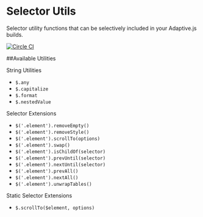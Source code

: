 Selector Utils
================

Selector utility functions that can be selectively included in your Adaptive.js builds.

[![Circle CI](https://circleci.com/gh/mobify/selector-utils.png?style=shield&circle-token=8fbb0878d31fb6260af4d0518e61760df7eaa7a2)](https://circleci.com/gh/mobify/selector-utils)

##Available Utilities

String Utilities

- `$.any`
- `$.capitalize`
- `$.format`
- `$.nestedValue`

Selector Extensions

- `$('.element').removeEmpty()`
- `$('.element').removeStyle()`
- `$('.element').scrollTo(options)`
- `$('.element').swap()`
- `$('.element').isChildOf(selector)`
- `$('.element').prevUntil(selector)`
- `$('.element').nextUntil(selector)`
- `$('.element').prevAll()`
- `$('.element').nextAll()`
- `$('.element').unwrapTables()`

Static Selector Extensions

- `$.scrollTo($element, options)`
